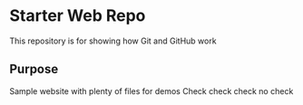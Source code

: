 # Starter Web Repo

This repository is for showing how Git and GitHub work

## Purpose

Sample website with plenty of files for demos
Check check check
no check
